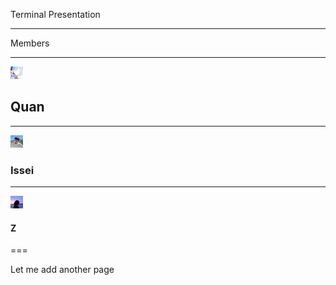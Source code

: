<bhr>Terminal Presentation</bhr>

---

<bhr>Members</bhr>

---

![q](quan.png)
## Quan

---

![i](issei.png)
### Issei

---

![z](z.png)
#### Z

===

Let me add another page
